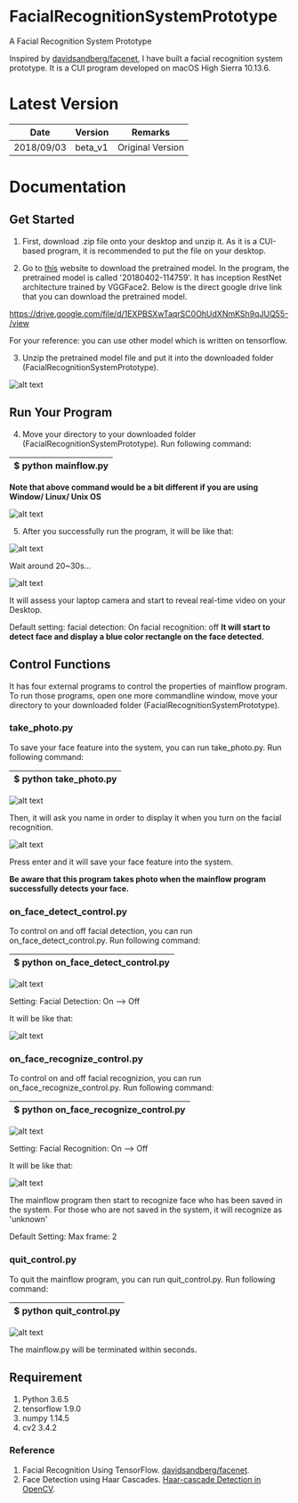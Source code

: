 # FacialRecognitionSystemPrototype
A Facial Recognition System Prototype

Inspired by <a href = "https://github.com/davidsandberg/facenet"> davidsandberg/facenet</a>, I have built a facial recognition system prototype. It is a CUI program developed on macOS High Sierra 10.13.6. 

# Latest Version

| Date | Version | Remarks|
|----------|--------|-----------------|
|2018/09/03| beta_v1| Original Version|

# Documentation

## Get Started
1. First, download .zip file onto your desktop and unzip it. As it is a CUI-based program, it is recommended to put the file on your desktop.

2. Go to <a href = 'https://github.com/davidsandberg/facenet'>this</a> website to download the pretrained model. In the program, the pretrained model is called '20180402-114759'. It has inception RestNet architecture trained by VGGFace2. Below is the direct google drive link that you can download the pretrained model. 

<a href = 'https://drive.google.com/file/d/1EXPBSXwTaqrSC0OhUdXNmKSh9qJUQ55-/view'>https://drive.google.com/file/d/1EXPBSXwTaqrSC0OhUdXNmKSh9qJUQ55-/view</a>

For your reference:
  you can use other model which is written on tensorflow.
  
3. Unzip the pretrained model file and put it into the downloaded folder (FacialRecognitionSystemPrototype).

![alt text](https://raw.githubusercontent.com/timtimtimab/FacialRecognitionSystemPrototype/master/images/00.png)

## Run Your Program

4. Move your directory to your downloaded folder (FacialRecognitionSystemPrototype). Run following command:

| <username>$ python mainflow.py|
|-------------------|

<b>Note that above command would be a bit different if you are using Window/ Linux/ Unix OS</b>


![alt text](https://raw.githubusercontent.com/timtimtimab/FacialRecognitionSystemPrototype/master/images/01.png)


5. After you successfully run the program, it will be like that:


![alt text](https://raw.githubusercontent.com/timtimtimab/FacialRecognitionSystemPrototype/master/images/02.png)

Wait around 20~30s...


![alt text](https://raw.githubusercontent.com/timtimtimab/FacialRecognitionSystemPrototype/master/images/03.png)

It will assess your laptop camera and start to reveal real-time video on your Desktop.

Default setting:
facial detection: On
facial recognition: off
<b>It will start to detect face and display a blue color rectangle on the face detected.</b>

## Control Functions

It has four external programs to control the properties of mainflow program. To run those programs, open one more commandline window, move your directory to your downloaded folder (FacialRecognitionSystemPrototype).

### take_photo.py
To save your face feature into the system, you can run take_photo.py. Run following command:

| <username>$ python take_photo.py|
|---------------------|


![alt text](https://raw.githubusercontent.com/timtimtimab/FacialRecognitionSystemPrototype/master/images/04.png)

Then, it will ask you name in order to display it when you turn on the facial recognition.


![alt text](https://raw.githubusercontent.com/timtimtimab/FacialRecognitionSystemPrototype/master/images/05.png)

Press enter and it will save your face feature into the system.

<b>Be aware that this program takes photo when the mainflow program successfully detects your face.</b>

### on_face_detect_control.py

To control on and off facial detection, you can run on_face_detect_control.py. Run following command:

| <username>$ python on_face_detect_control.py|
|---------------------------------|


![alt text](https://raw.githubusercontent.com/timtimtimab/FacialRecognitionSystemPrototype/master/images/06.png)

Setting:
Facial Detection: On --> Off

It will be like that:

![alt text](https://raw.githubusercontent.com/timtimtimab/FacialRecognitionSystemPrototype/master/images/07.png)

### on_face_recognize_control.py

To control on and off facial recognizion, you can run on_face_recognize_control.py. Run following command:

| <username>$ python on_face_recognize_control.py|
|---------------------------------|
  
![alt text](https://raw.githubusercontent.com/timtimtimab/FacialRecognitionSystemPrototype/master/images/08.png)

Setting:
Facial Recognition: On --> Off

It will be like that:

![alt text](https://raw.githubusercontent.com/timtimtimab/FacialRecognitionSystemPrototype/master/images/10.png)

The mainflow program then start to recognize face who has been saved in the system. For those who are not saved in the system, it will recognize as 'unknown'

Default Setting:
Max frame: 2

### quit_control.py
To quit the mainflow program, you can run quit_control.py. Run following command:

| <username>$ python quit_control.py|
|---------------------------------|
  
![alt text](https://raw.githubusercontent.com/timtimtimab/FacialRecognitionSystemPrototype/master/images/09.png)

The mainflow.py will be terminated within seconds.

## Requirement
1. Python 3.6.5
2. tensorflow 1.9.0
3. numpy 1.14.5
4. cv2 3.4.2

### Reference

1. Facial Recognition Using TensorFlow. <a href = "https://github.com/davidsandberg/facenet"> davidsandberg/facenet</a>.
2. Face Detection using Haar Cascades. <a href = "https://docs.opencv.org/3.4.1/d7/d8b/tutorial_py_face_detection.html"> Haar-cascade Detection in OpenCV</a>.




